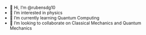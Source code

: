 - 👋 Hi, I’m @rubensdg10
- 👀 I’m interested in physics
- 🌱 I’m currently learning Quantum Computing
- 💞️ I’m looking to collaborate on Classical Mechanics and Quantum Mechanics

<!---
rubensdg10/rubensdg10 is a ✨ special ✨ repository because its `README.md` (this file) appears on your GitHub profile.
You can click the Preview link to take a look at your changes.
--->
